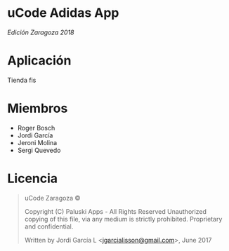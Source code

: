 # uCode Adidas App #
_Edición Zaragoza 2018_

# Aplicación
Tienda fis

# Miembros
- Roger Bosch
- Jordi García
- Jeroni Molina
- Sergi Quevedo

# Licencia
>uCode Zaragoza ©
>
>Copyright (C) Paluski Apps  - All Rights Reserved
>Unauthorized copying of this file, via any medium is strictly prohibited.
>Proprietary and confidential.
>
>Written by Jordi García L <jgarcialisson@gmail.com\>, June 2017


